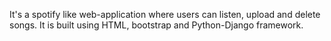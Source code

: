 

It's a spotify like web-application where users can listen, upload and delete songs.
It is built using HTML, bootstrap and Python-Django framework.


